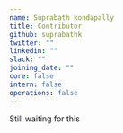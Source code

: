 ```yaml
---
name: Suprabath kondapally
title: Contributor
github: suprabathk
twitter: ""
linkedin: ""
slack: ""
joining_date: ""
core: false
intern: false
operations: false
---
```


Still waiting for this
